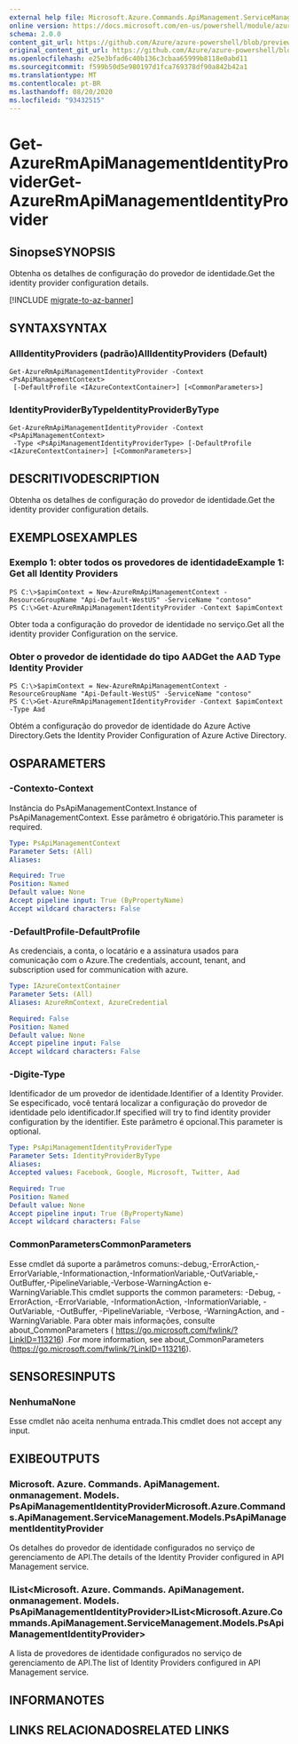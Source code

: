 ```yaml
---
external help file: Microsoft.Azure.Commands.ApiManagement.ServiceManagement.dll-Help.xml
online version: https://docs.microsoft.com/en-us/powershell/module/azurerm.apimanagement/get-azurermapimanagementidentityprovider
schema: 2.0.0
content_git_url: https://github.com/Azure/azure-powershell/blob/preview/src/ResourceManager/ApiManagement/Commands.ApiManagement/help/Get-AzureRmApiManagementIdentityProvider.md
original_content_git_url: https://github.com/Azure/azure-powershell/blob/preview/src/ResourceManager/ApiManagement/Commands.ApiManagement/help/Get-AzureRmApiManagementIdentityProvider.md
ms.openlocfilehash: e25e3bfad6c40b136c3cbaa65999b8118e0abd11
ms.sourcegitcommit: f599b50d5e980197d1fca769378df90a842b42a1
ms.translationtype: MT
ms.contentlocale: pt-BR
ms.lasthandoff: 08/20/2020
ms.locfileid: "93432515"
---
```

# <span data-ttu-id="3e72d-101">Get-AzureRmApiManagementIdentityProvider</span><span class="sxs-lookup"><span data-stu-id="3e72d-101">Get-AzureRmApiManagementIdentityProvider</span></span>

## <span data-ttu-id="3e72d-102">Sinopse</span><span class="sxs-lookup"><span data-stu-id="3e72d-102">SYNOPSIS</span></span>
<span data-ttu-id="3e72d-103">Obtenha os detalhes de configuração do provedor de identidade.</span><span class="sxs-lookup"><span data-stu-id="3e72d-103">Get the identity provider configuration details.</span></span>

[!INCLUDE [migrate-to-az-banner](../../includes/migrate-to-az-banner.md)]

## <span data-ttu-id="3e72d-104">SYNTAX</span><span class="sxs-lookup"><span data-stu-id="3e72d-104">SYNTAX</span></span>

### <span data-ttu-id="3e72d-105">AllIdentityProviders (padrão)</span><span class="sxs-lookup"><span data-stu-id="3e72d-105">AllIdentityProviders (Default)</span></span>
```
Get-AzureRmApiManagementIdentityProvider -Context <PsApiManagementContext>
 [-DefaultProfile <IAzureContextContainer>] [<CommonParameters>]
```

### <span data-ttu-id="3e72d-106">IdentityProviderByType</span><span class="sxs-lookup"><span data-stu-id="3e72d-106">IdentityProviderByType</span></span>
```
Get-AzureRmApiManagementIdentityProvider -Context <PsApiManagementContext>
 -Type <PsApiManagementIdentityProviderType> [-DefaultProfile <IAzureContextContainer>] [<CommonParameters>]
```

## <span data-ttu-id="3e72d-107">DESCRITIVO</span><span class="sxs-lookup"><span data-stu-id="3e72d-107">DESCRIPTION</span></span>
<span data-ttu-id="3e72d-108">Obtenha os detalhes de configuração do provedor de identidade.</span><span class="sxs-lookup"><span data-stu-id="3e72d-108">Get the identity provider configuration details.</span></span>

## <span data-ttu-id="3e72d-109">EXEMPLOS</span><span class="sxs-lookup"><span data-stu-id="3e72d-109">EXAMPLES</span></span>

### <span data-ttu-id="3e72d-110">Exemplo 1: obter todos os provedores de identidade</span><span class="sxs-lookup"><span data-stu-id="3e72d-110">Example 1: Get all Identity Providers</span></span>

```
PS C:\>$apimContext = New-AzureRmApiManagementContext -ResourceGroupName "Api-Default-WestUS" -ServiceName "contoso"
PS C:\>Get-AzureRmApiManagementIdentityProvider -Context $apimContext
```

<span data-ttu-id="3e72d-111">Obter toda a configuração do provedor de identidade no serviço.</span><span class="sxs-lookup"><span data-stu-id="3e72d-111">Get all the identity provider Configuration on the service.</span></span>

### <span data-ttu-id="3e72d-112">Obter o provedor de identidade do tipo AAD</span><span class="sxs-lookup"><span data-stu-id="3e72d-112">Get the AAD Type Identity Provider</span></span>
```
PS C:\>$apimContext = New-AzureRmApiManagementContext -ResourceGroupName "Api-Default-WestUS" -ServiceName "contoso"
PS C:\>Get-AzureRmApiManagementIdentityProvider -Context $apimContext -Type Aad
```

<span data-ttu-id="3e72d-113">Obtém a configuração do provedor de identidade do Azure Active Directory.</span><span class="sxs-lookup"><span data-stu-id="3e72d-113">Gets the Identity Provider Configuration of Azure Active Directory.</span></span>

## <span data-ttu-id="3e72d-114">OS</span><span class="sxs-lookup"><span data-stu-id="3e72d-114">PARAMETERS</span></span>

### <span data-ttu-id="3e72d-115">-Contexto</span><span class="sxs-lookup"><span data-stu-id="3e72d-115">-Context</span></span>
<span data-ttu-id="3e72d-116">Instância do PsApiManagementContext.</span><span class="sxs-lookup"><span data-stu-id="3e72d-116">Instance of PsApiManagementContext.</span></span>
<span data-ttu-id="3e72d-117">Esse parâmetro é obrigatório.</span><span class="sxs-lookup"><span data-stu-id="3e72d-117">This parameter is required.</span></span>

```yaml
Type: PsApiManagementContext
Parameter Sets: (All)
Aliases: 

Required: True
Position: Named
Default value: None
Accept pipeline input: True (ByPropertyName)
Accept wildcard characters: False
```

### <span data-ttu-id="3e72d-118">-DefaultProfile</span><span class="sxs-lookup"><span data-stu-id="3e72d-118">-DefaultProfile</span></span>
<span data-ttu-id="3e72d-119">As credenciais, a conta, o locatário e a assinatura usados para comunicação com o Azure.</span><span class="sxs-lookup"><span data-stu-id="3e72d-119">The credentials, account, tenant, and subscription used for communication with azure.</span></span>
 
```yaml
Type: IAzureContextContainer
Parameter Sets: (All)
Aliases: AzureRmContext, AzureCredential

Required: False
Position: Named
Default value: None
Accept pipeline input: False
Accept wildcard characters: False
```

### <span data-ttu-id="3e72d-120">-Digite</span><span class="sxs-lookup"><span data-stu-id="3e72d-120">-Type</span></span>
<span data-ttu-id="3e72d-121">Identificador de um provedor de identidade.</span><span class="sxs-lookup"><span data-stu-id="3e72d-121">Identifier of a Identity Provider.</span></span>
<span data-ttu-id="3e72d-122">Se especificado, você tentará localizar a configuração do provedor de identidade pelo identificador.</span><span class="sxs-lookup"><span data-stu-id="3e72d-122">If specified will try to find identity provider configuration by the identifier.</span></span>
<span data-ttu-id="3e72d-123">Este parâmetro é opcional.</span><span class="sxs-lookup"><span data-stu-id="3e72d-123">This parameter is optional.</span></span>

```yaml
Type: PsApiManagementIdentityProviderType
Parameter Sets: IdentityProviderByType
Aliases: 
Accepted values: Facebook, Google, Microsoft, Twitter, Aad

Required: True
Position: Named
Default value: None
Accept pipeline input: True (ByPropertyName)
Accept wildcard characters: False
```

### <span data-ttu-id="3e72d-124">CommonParameters</span><span class="sxs-lookup"><span data-stu-id="3e72d-124">CommonParameters</span></span>
<span data-ttu-id="3e72d-125">Esse cmdlet dá suporte a parâmetros comuns:-debug,-ErrorAction,-ErrorVariable,-Informationaction,-InformationVariable,-OutVariable,-OutBuffer,-PipelineVariable,-Verbose-WarningAction e-WarningVariable.</span><span class="sxs-lookup"><span data-stu-id="3e72d-125">This cmdlet supports the common parameters: -Debug, -ErrorAction, -ErrorVariable, -InformationAction, -InformationVariable, -OutVariable, -OutBuffer, -PipelineVariable, -Verbose, -WarningAction, and -WarningVariable.</span></span> <span data-ttu-id="3e72d-126">Para obter mais informações, consulte about_CommonParameters ( https://go.microsoft.com/fwlink/?LinkID=113216) .</span><span class="sxs-lookup"><span data-stu-id="3e72d-126">For more information, see about_CommonParameters (https://go.microsoft.com/fwlink/?LinkID=113216).</span></span>

## <span data-ttu-id="3e72d-127">SENSORES</span><span class="sxs-lookup"><span data-stu-id="3e72d-127">INPUTS</span></span>

### <span data-ttu-id="3e72d-128">Nenhuma</span><span class="sxs-lookup"><span data-stu-id="3e72d-128">None</span></span>
<span data-ttu-id="3e72d-129">Esse cmdlet não aceita nenhuma entrada.</span><span class="sxs-lookup"><span data-stu-id="3e72d-129">This cmdlet does not accept any input.</span></span>

## <span data-ttu-id="3e72d-130">EXIBE</span><span class="sxs-lookup"><span data-stu-id="3e72d-130">OUTPUTS</span></span>

### <span data-ttu-id="3e72d-131">Microsoft. Azure. Commands. ApiManagement. onmanagement. Models. PsApiManagementIdentityProvider</span><span class="sxs-lookup"><span data-stu-id="3e72d-131">Microsoft.Azure.Commands.ApiManagement.ServiceManagement.Models.PsApiManagementIdentityProvider</span></span>
<span data-ttu-id="3e72d-132">Os detalhes do provedor de identidade configurados no serviço de gerenciamento de API.</span><span class="sxs-lookup"><span data-stu-id="3e72d-132">The details of the Identity Provider configured in API Management service.</span></span>

### <span data-ttu-id="3e72d-133">IList<Microsoft. Azure. Commands. ApiManagement. onmanagement. Models. PsApiManagementIdentityProvider></span><span class="sxs-lookup"><span data-stu-id="3e72d-133">IList<Microsoft.Azure.Commands.ApiManagement.ServiceManagement.Models.PsApiManagementIdentityProvider></span></span>
<span data-ttu-id="3e72d-134">A lista de provedores de identidade configurados no serviço de gerenciamento de API.</span><span class="sxs-lookup"><span data-stu-id="3e72d-134">The list of Identity Providers configured in API Management service.</span></span>

## <span data-ttu-id="3e72d-135">INFORMA</span><span class="sxs-lookup"><span data-stu-id="3e72d-135">NOTES</span></span>

## <span data-ttu-id="3e72d-136">LINKS RELACIONADOS</span><span class="sxs-lookup"><span data-stu-id="3e72d-136">RELATED LINKS</span></span>

